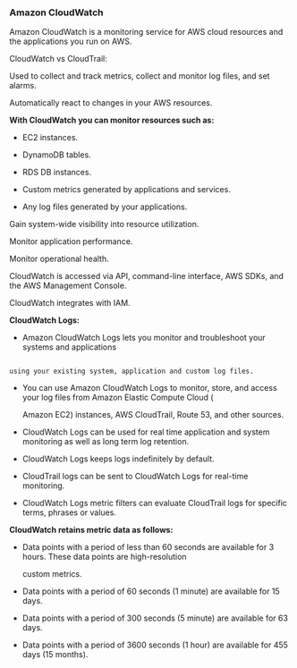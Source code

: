 ### Amazon CloudWatch

Amazon CloudWatch is a monitoring service for AWS cloud resources and the
applications you run on AWS.

CloudWatch vs CloudTrail:

Used to collect and track metrics, collect and monitor log files, and set
alarms.

Automatically react to changes in your AWS resources.

**With CloudWatch you can monitor resources such as:**

- EC2 instances.

- DynamoDB tables.

- RDS DB instances.

- Custom metrics generated by applications and services.

- Any log files generated by your applications.

Gain system-wide visibility into resource utilization.

Monitor application performance.

Monitor operational health.

CloudWatch is accessed via API, command-line interface, AWS SDKs, and the AWS
Management Console.

CloudWatch integrates with IAM.

**CloudWatch Logs:**

- Amazon CloudWatch Logs lets you monitor and troubleshoot your systems and
  applications

```

using your existing system, application and custom log files.

```

- You can use Amazon CloudWatch Logs to monitor, store, and access your log
  files from Amazon Elastic Compute Cloud (

  Amazon EC2) instances, AWS CloudTrail, Route 53, and other sources.

- CloudWatch Logs can be used for real time application and system monitoring as
  well as long term log retention.

- CloudWatch Logs keeps logs indefinitely by default.

- CloudTrail logs can be sent to CloudWatch Logs for real-time monitoring.

- CloudWatch Logs metric filters can evaluate CloudTrail logs for specific
  terms, phrases or values.

**CloudWatch retains metric data as follows:**

- Data points with a period of less than 60 seconds are available for 3 hours.
  These data points are high-resolution

  custom metrics.

- Data points with a period of 60 seconds (1 minute) are available for 15 days.

- Data points with a period of 300 seconds (5 minute) are available for 63 days.

- Data points with a period of 3600 seconds (1 hour) are available for 455
  days (15 months).

